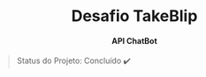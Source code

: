 </p>
<h1 align="center">
Desafio TakeBlip
</h1>

<h4 align="center">
API ChatBot
</h4>

> Status do Projeto: Concluído :heavy_check_mark:



